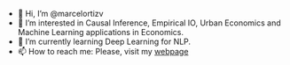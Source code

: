 - 👋 Hi, I’m @marcelortizv
- 👀 I’m interested in Causal Inference, Empirical IO, Urban Economics and Machine Learning applications in Economics. 
- 🌱 I’m currently learning Deep Learning for NLP.
- 📫 How to reach me: Please, visit my [webpage](https://sites.google.com/view/marcelortizv)

<!---
marcelortizv/marcelortizv is a ✨ special ✨ repository because its `README.md` (this file) appears on your GitHub profile.
You can click the Preview link to take a look at your changes.
--->
